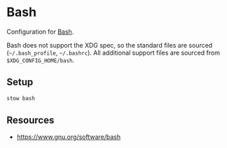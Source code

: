 # Bash

Configuration for [Bash](https://www.gnu.org/software/bash/).

Bash does not support the XDG spec, so the standard files are sourced
(`~/.bash_profile`, `~/.bashrc`). All additional support files are sourced from
`$XDG_CONFIG_HOME/bash`.

## Setup

```bash
stow bash
```

## Resources

- https://www.gnu.org/software/bash
